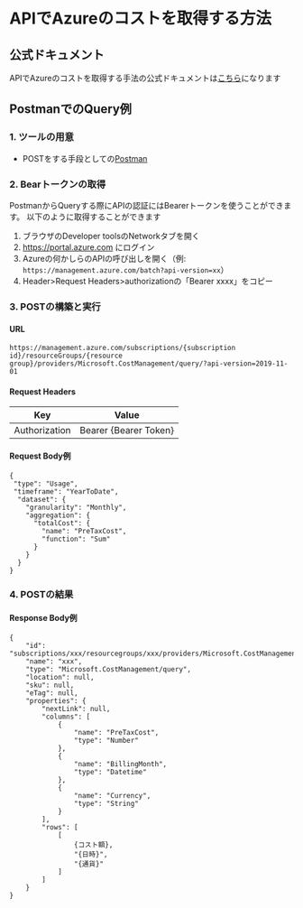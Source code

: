 # APIでAzureのコストを取得する方法

## 公式ドキュメント
APIでAzureのコストを取得する手法の公式ドキュメントは[こちら](https://docs.microsoft.com/ja-jp/rest/api/cost-management/query/usage)になります

## PostmanでのQuery例
### 1. ツールの用意
- POSTをする手段としての[Postman](https://www.postman.com/)

### 2. Bearトークンの取得
PostmanからQueryする際にAPIの認証にはBearerトークンを使うことができます。
以下のように取得することができます
1. ブラウザのDeveloper toolsのNetworkタブを開く
2. https://portal.azure.com にログイン
3. Azureの何かしらのAPIの呼び出しを開く（例: ```https://management.azure.com/batch?api-version=xx```）
4. Header>Request Headers>authorizationの「Bearer xxxx」をコピー

### 3. POSTの構築と実行
#### URL
```https://management.azure.com/subscriptions/{subscription id}/resourceGroups/{resource group}/providers/Microsoft.CostManagement/query/?api-version=2019-11-01```
#### Request Headers
|Key|Value|
|---|---|
|Authorization|Bearer {Bearer Token}|

#### Request Body例
```
{
 "type": "Usage",
 "timeframe": "YearToDate",
  "dataset": {
    "granularity": "Monthly",
    "aggregation": {
      "totalCost": {
        "name": "PreTaxCost",
        "function": "Sum"
      }
    }
  }
}
```

### 4. POSTの結果
#### Response Body例
```
{
    "id": "subscriptions/xxx/resourcegroups/xxx/providers/Microsoft.CostManagement/query/xxx",
    "name": "xxx",
    "type": "Microsoft.CostManagement/query",
    "location": null,
    "sku": null,
    "eTag": null,
    "properties": {
        "nextLink": null,
        "columns": [
            {
                "name": "PreTaxCost",
                "type": "Number"
            },
            {
                "name": "BillingMonth",
                "type": "Datetime"
            },
            {
                "name": "Currency",
                "type": "String"
            }
        ],
        "rows": [
            [
                {コスト額},
                "{日時}",
                "{通貨}"
            ]
        ]
    }
}
```
